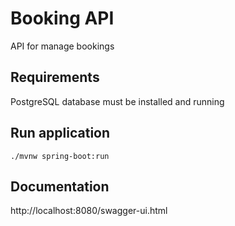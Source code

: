 

# Booking API
API for manage bookings

## Requirements

PostgreSQL database must be installed and running

## Run application

```
./mvnw spring-boot:run
```

## Documentation

http://localhost:8080/swagger-ui.html

